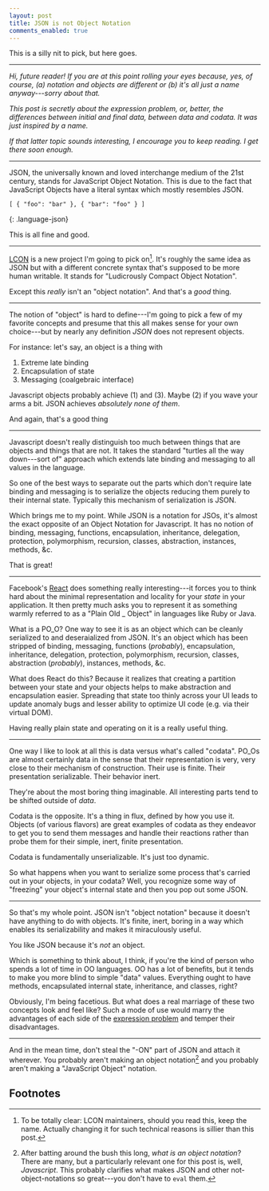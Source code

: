 ```yaml
---
layout: post
title: JSON is not Object Notation
comments_enabled: true
---
```


This is a silly nit to pick, but here goes.

---

*Hi, future reader! If you are at this point rolling your eyes
 because, yes, of course, (a) notation and objects are different or
 (b) it's all just a name anyway---sorry about that.*

*This post is secretly about the expression problem, or, better, the
 differences between initial and final data, between data and codata.
 It was just inspired by a name.*

*If that latter topic sounds interesting, I encourage you to keep
 reading. I get there soon enough.*

---

JSON, the universally known and loved interchange medium of the 21st
century, stands for JavaScript Object Notation. This is due to the
fact that JavaScript Objects have a literal syntax which mostly
resembles JSON.

~~~
[ { "foo": "bar" }, { "bar": "foo" } ]
~~~
{: .language-json}

This is all fine and good.

---

[LCON](https://github.com/ar-nelson/lcon) is a new project I'm going
to pick on[^to-be-clear]. It's roughly the same idea as JSON but with
a different concrete syntax that's supposed to be more human
writable. It stands for "Ludicrously Compact Object Notation".

Except this *really* isn't an "object notation". And that's a *good*
thing.

[^to-be-clear]: To be totally clear: LCON maintainers, should you read this, keep the name. Actually changing it for such technical reasons is sillier than this post.

---

The notion of "object" is hard to define---I'm going to pick a few of
my favorite concepts and presume that this all makes sense for your
own choice---but by nearly any definition *JSON* does not represent
objects.

For instance: let's say, an object is a thing with

1. Extreme late binding
2. Encapsulation of state
3. Messaging (coalgebraic interface)

Javascript objects probably achieve (1) and (3). Maybe (2) if you wave
your arms a bit. JSON achieves *absolutely none of them*.

And again, that's a good thing

---

Javascript doesn't really distinguish too much between things that are
objects and things that are not. It takes the standard "turtles all
the way down---sort of" approach which extends late binding and
messaging to all values in the language.

So one of the best ways to separate out the parts which don't require
late binding and messaging is to serialize the objects reducing them
purely to their internal state. Typically this mechanism of
serialization is JSON.

Which brings me to my point. While JSON is a notation for JSOs, it's
almost the exact opposite of an Object Notation for Javascript. It has
no notion of binding, messaging, functions, encapsulation,
inheritance, delegation, protection, polymorphism, recursion, classes,
abstraction, instances, methods, &c.

That is great!

---

Facebook's [React](http://facebook.github.io/react/) does something
really interesting---it forces you to think hard about the minimal
representation and locality for your *state* in your application. It
then pretty much asks you to represent it as something warmly referred
to as a "Plain Old _ Object" in languages like Ruby or Java.

What is a PO_O? One way to see it is as an object which can be cleanly
serialized to and deseraialized from JSON. It's an object which has
been stripped of binding, messaging, functions (*probably*),
encapsulation, inheritance, delegation, protection, polymorphism,
recursion, classes, abstraction (*probably*), instances, methods, &c.

What does React do this? Because it realizes that creating a partition
between your state and your objects helps to make abstraction and
encapsulation easier. Spreading that state too thinly across your UI
leads to update anomaly bugs and lesser ability to optimize UI code
(e.g. via their virtual DOM).

Having really plain state and operating on it is a really useful
thing.

---

One way I like to look at all this is data versus what's called
"codata". PO_Os are almost certainly data in the sense that their
representation is very, very close to their mechanism of construction.
Their use is finite. Their presentation serializable. Their behavior
inert.

They're about the most boring thing imaginable. All interesting parts
tend to be shifted outside of *data*.

Codata is the opposite. It's a thing in flux, defined by how you use
it. Objects (of various flavors) are great examples of codata as they
endeavor to get you to send them messages and handle their reactions
rather than probe them for their simple, inert, finite presentation.

Codata is fundamentally unserializable. It's just too dynamic.

So what happens when you want to serialize some process that's carried
out in your objects, in your codata? Well, you recognize some way of
"freezing" your object's internal state and then you pop out some
JSON.

---

So that's my whole point. JSON isn't "object notation" because it
doesn't have anything to do with objects. It's finite, inert, boring
in a way which enables its serializability and makes it miraculously
useful.

You like JSON because it's *not* an object.

Which is something to think about, I think, if you're the kind of
person who spends a lot of time in OO languages. OO has a lot of
benefits, but it tends to make you more blind to simple "data" values.
Everything ought to have methods, encapsulated internal state,
inheritance, and classes, right?

Obviously, I'm being facetious. But what does a real marriage of these
two concepts look and feel like? Such a mode of use would marry the
advantages of each side of the
[expression problem](http://en.wikipedia.org/wiki/Expression_problem)
and temper their disadvantages.

---

And in the mean time, don't steal the "-ON" part of JSON and attach it
wherever. You probably aren't making an object
notation[^so-what-is-an-object-notation] and you probably aren't
making a "JavaScript Object" notation.

[^so-what-is-an-object-notation]: After batting around the bush this long, *what is an object notation*? There are many, but a particularly relevant one for this post is, well, *Javascript*. This probably clarifies what makes JSON and other not-object-notations so great---you don't have to `eval` them.

## Footnotes
